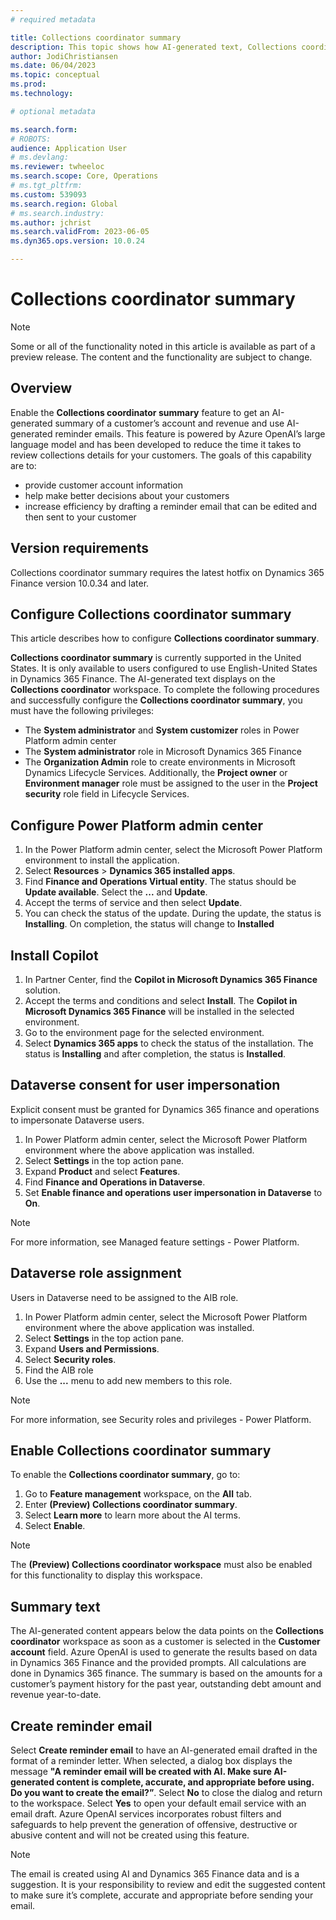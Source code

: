 ```yaml
---
# required metadata

title: Collections coordinator summary
description: This topic shows how AI-generated text, Collections coordinator summary, displays on the Collections coordinator workspace. 
author: JodiChristiansen
ms.date: 06/04/2023
ms.topic: conceptual
ms.prod: 
ms.technology: 

# optional metadata

ms.search.form:  
# ROBOTS: 
audience: Application User
# ms.devlang: 
ms.reviewer: twheeloc
ms.search.scope: Core, Operations
# ms.tgt_pltfrm: 
ms.custom: 539093
ms.search.region: Global
# ms.search.industry: 
ms.author: jchrist
ms.search.validFrom: 2023-06-05
ms.dyn365.ops.version: 10.0.24

---
```

# Collections coordinator summary

>[!Note] 
>Some or all of the functionality noted in this article is available as part of a preview release. The content and the functionality are subject to change. 

## Overview
Enable the **Collections coordinator summary** feature to get an AI-generated summary of a customer’s account and revenue and use AI-generated reminder emails. This feature is powered by Azure OpenAI’s large language model and has been developed to reduce the time it takes to review collections details for your customers. The goals of this capability are to: 
 - provide customer account information 
 - help make better decisions about your customers 
 - increase efficiency by drafting a reminder email that can be edited and then sent to your customer

## Version requirements
Collections coordinator summary requires the latest hotfix on Dynamics 365 Finance version 10.0.34 and later. 

## Configure Collections coordinator summary
This article describes how to configure **Collections coordinator summary**.

**Collections coordinator summary** is currently supported in the United States. It is only available to users configured to use English-United States in Dynamics 365 Finance. The AI-generated text displays on the **Collections coordinator** workspace.
To complete the following procedures and successfully configure the **Collections coordinator summary**, you must have the following privileges:
 - The **System administrator** and **System customizer** roles in Power Platform admin center
 - The **System administrator** role in Microsoft Dynamics 365 Finance
 - The **Organization Admin** role to create environments in Microsoft Dynamics Lifecycle Services. Additionally, the **Project owner** or **Environment manager** role must be assigned to the user in the **Project security** role field in Lifecycle Services.

## Configure Power Platform admin center
1.	In the Power Platform admin center, select the Microsoft Power Platform environment to install the application. 
2.	Select **Resources** > **Dynamics 365 installed apps**. 
3.	Find **Finance and Operations Virtual entity**. The status should be **Update available**. Select the **...** and **Update**. 
4.	Accept the terms of service and then select **Update**. 
5.	You can check the status of the update. During the update, the status is **Installing**. On completion, the status will change to **Installed**

## Install Copilot 
1. In Partner Center, find the **Copilot in Microsoft Dynamics 365 Finance** solution. 
2. Accept the terms and conditions and select **Install**. The **Copilot in Microsoft Dynamics 365 Finance** will be installed in the selected environment.
3. Go to the environment page for the selected environment. 
4. Select **Dynamics 365 apps** to check the status of the installation. The status is **Installing** and after completion, the status is **Installed**.

## Dataverse consent for user impersonation
Explicit consent must be granted for Dynamics 365 finance and operations to impersonate Dataverse users. 

1. In Power Platform admin center, select the Microsoft Power Platform environment where the above application was installed.
2. Select **Settings** in the top action pane.
3. Expand **Product** and select **Features**. 
4. Find **Finance and Operations in Dataverse**.
5. Set **Enable finance and operations user impersonation in Dataverse** to **On**.  

>[!Note] 
>For more information, see Managed feature settings - Power Platform.

## Dataverse role assignment
Users in Dataverse need to be assigned to the AIB role.

1.	In Power Platform admin center, select the Microsoft Power Platform environment where the above application was installed.
2.	Select **Settings** in the top action pane.
3.	Expand **Users and Permissions**.
4.	Select **Security roles**. 
5.	Find the AIB role
6.	Use the **...** menu to add new members to this role.

>[!Note] 
>For more information, see Security roles and privileges - Power Platform.

## Enable Collections coordinator summary 
To enable the **Collections coordinator summary**, go to:
1. Go to **Feature management** workspace, on the **All** tab. 
2. Enter **(Preview) Collections coordinator summary**. 
3. Select **Learn more** to learn more about the AI terms. 
4. Select **Enable**. 

>[!Note] 
>The **(Preview) Collections coordinator workspace** must also be enabled for this functionality to display this workspace.

## Summary text
The AI-generated content appears below the data points on the **Collections coordinator** workspace as soon as a customer is selected in the **Customer account** field. Azure OpenAI is used to generate the results based on data in Dynamics 365 Finance and the provided prompts. All calculations are done in Dynamics 365 finance. The summary is based on the amounts for a customer’s payment history for the past year, outstanding debt amount and revenue year-to-date.

## Create reminder email
Select **Create reminder email** to have an AI-generated email drafted in the format of a reminder letter. When selected, a dialog box displays the message **"A reminder email will be created with AI. Make sure AI-generated content is complete, accurate, and appropriate before using. Do you want to create the email?”**. Select **No** to close the dialog and return to the workspace. Select **Yes** to open your default email service with an email draft. Azure OpenAI services incorporates robust filters and safeguards to help prevent the generation of offensive, destructive or abusive content and will not be created using this feature.

>[!Note] 
>The email is created using AI and Dynamics 365 Finance data and is a suggestion. It is your responsibility to review and edit the suggested content to make sure it’s complete, accurate and appropriate before sending your email.  






